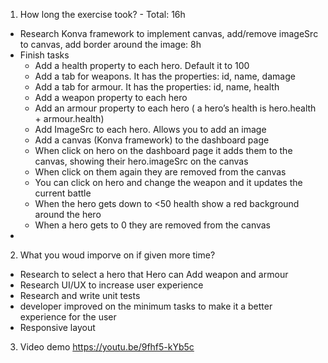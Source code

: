 1. How long the exercise took? - Total: 16h
  - Research Konva framework to implement canvas, add/remove imageSrc to canvas, add border around the image: 8h
  - Finish tasks 
    - Add a health property to each hero.  Default it to 100
    - Add a tab for weapons. It has the properties: id, name, damage
    - Add a tab for armour. It has the properties: id, name, health
    - Add a weapon property to each hero
    - Add an armour property to each hero ( a hero’s health is hero.health + armour.health)
    - Add ImageSrc to each hero.  Allows you to add an image
    - Add a canvas (Konva framework) to the dashboard page
    - When click on hero on the dashboard page it adds them to the canvas, showing their hero.imageSrc on the canvas
    - When click on them again they are removed from the canvas
    - You can click on hero and change the weapon and it updates the current battle
    - When the hero gets down to <50 health show a red background around the hero
    - When a hero gets to 0 they are removed from the canvas
  - 

2. What you woud imporve on if given more time?
  - Research to select a hero that Hero can Add weapon and armour
  - Research UI/UX to increase user experience
  - Research and write unit tests
  -  developer improved on the minimum tasks to make it a better experience for the user
  - Responsive layout

3. Video demo
   https://youtu.be/9fhf5-kYb5c
